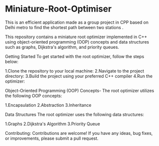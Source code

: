 # Miniature-Root-Optimiser
This is an efficient application made as a group project in CPP based on Delhi metro to find the shortest path between two stations .



This repository contains a miniature root optimizer implemented in C++ using object-oriented programming (OOP) concepts and data structures such as graphs, Dijkstra's algorithm, and priority queues. 

Getting Started
To get started with the root optimizer, follow the steps below:

1.Clone the repository to your local machine:
2.Navigate to the project directory:
3.Build the project using your preferred C++ compiler
4.Run the optimizer:

 

Object-Oriented Programming (OOP) Concepts-
The root optimizer utilizes the following OOP concepts:

1.Encapsulation
2.Abstraction
3.Inheritance



Data Structures
The root optimizer uses the following data structures:

1.Graphs
2.Dijkstra's Algorithm
3.Priority Queue


Contributing:
Contributions are welcome! If you have any ideas, bug fixes, or improvements, please submit a pull request.

